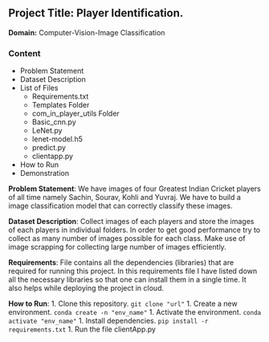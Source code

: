 ## Project Title: Player Identification.
**Domain:** Computer-Vision-Image Classification

### Content
- Problem Statement
- Dataset Description 
- List of Files
  - Requirements.txt
  - Templates Folder
  - com_in_player_utils Folder
  - Basic_cnn.py
  - LeNet.py
  - lenet-model.h5
  - predict.py
  - clientapp.py
- How to Run
- Demonstration


**Problem Statement**: We have images of four Greatest Indian Cricket players of all time namely Sachin, Sourav, Kohli and Yuvraj. We have to build a image classification model that can correctly classify these images. 

**Dataset Description**: Collect images of each players and store the images of each players in individual folders. In order to get good performance try to collect as many number of images possible for each class. Make use of image scrapping for collecting large number of images efficiently.

**Requirements**: File contains all the dependencies (libraries) that are required for running this project. In this requirements file I have listed down all the necessary libraries so that one can install them in a single time. It also helps while deploying the project in cloud.

**How to Run**: 1. Clone this repository. ``` git clone "url" ```
                1. Create a new environment. ``` conda create -n "env_name" ```
                1. Activate the environment. ``` conda activate "env_name" ```
                1. Install dependencies. ``` pip install -r requirements.txt ```
                1. Run the file clientApp.py
  
